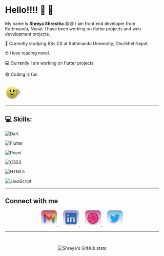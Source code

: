 # Hello!!!! :wave: :wave:

My name is **Shreya Shrestha**.:smile::smile: I am front end developer from Kathmandu, Nepal. I have been working on flutter projects and web development projects.

:book: Currently studying BSc.CS at Kathmandu University, Dhulikhel Nepal.

:nerd_face: I love reading novel.

:computer: Currently I am working on flutter projects

:smile: Coding is fun
<br/>
<br/>

![Coding](Bagdes/emoji/Have%20fun.png) 

<hr/>

## :computer: Skills: 

![Dart](https://img.shields.io/badge/dart-%230175C2.svg?style=for-the-badge&logo=dart&logoColor=white)

![Flutter](https://img.shields.io/badge/Flutter-%2302569B.svg?style=for-the-badge&logo=Flutter&logoColor=white) 

![React](https://img.shields.io/badge/react-%2320232a.svg?style=for-the-badge&logo=react&logoColor=%2361DAFB)

![CSS3](https://img.shields.io/badge/css3-%231572B6.svg?style=for-the-badge&logo=css3&logoColor=white)

![HTML5](https://img.shields.io/badge/html5-%23E34F26.svg?style=for-the-badge&logo=html5&logoColor=white)

![JavaScript](https://img.shields.io/badge/javascript-%23323330.svg?style=for-the-badge&logo=javascript&logoColor=%23F7DF1E)


<hr/>

<!-- Contact -->

## Connect with me

<div align="center">
    <a href="mailto:shreya2057@gmail.com">
        <img src="Badges/../Bagdes/contacts/Gmail.png"/>
    </a>
    &nbsp; &nbsp;
    <a href="https://www.linkedin.com/in/iamshreyastha/">
        <img src="Badges/../Bagdes/contacts/LinkedIn.png"/>
    </a>
    &nbsp; &nbsp;
    <a href="#">
        <img src="Badges/../Bagdes/contacts/Dribble.png"/>
    </a>
    &nbsp; &nbsp;
    <a href="https://twitter.com/iamshreyastha" class="items">
        <img src="Badges/../Bagdes/contacts/Twitter.png"/>
    </a>
</div>

 <hr/>

 <br/>

 <div align="center">

 ![Shreya's GitHub stats](https://github-readme-stats.vercel.app/api?username=shreya2057&hide=stars,issues&show_icons=true&theme=radical)
 </div>